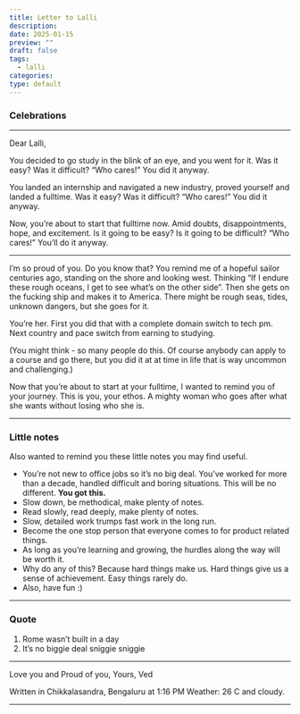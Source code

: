 ```yaml
---
title: Letter to Lalli
description: 
date: 2025-01-15
preview: ""
draft: false
tags:
  - lalli
categories: 
type: default
---
```

### Celebrations

___
Dear Lalli, 

You decided to go study in the blink of an eye, and you went for it. 
Was it easy? Was it difficult? “Who cares!” You did it anyway. 

You landed an internship and navigated a new industry, proved yourself and landed a fulltime. 
Was it easy? Was it difficult? “Who cares!” You did it anyway. 

Now, you’re about to start that fulltime now. Amid doubts, disappointments, hope, and excitement. Is it going to be easy? Is it going to be difficult? “Who cares!” You’ll do it anyway. 

___
I’m so proud of you. Do you know that? You remind me of a hopeful sailor centuries ago, standing on the shore and looking west. Thinking “If I endure these rough oceans, I get to see what’s on the other side”. Then she gets on the fucking ship and makes it to America. There might be rough seas, tides, unknown dangers, but she goes for it. 

You’re her. First you did that with a complete domain switch to tech pm. Next country and pace switch from earning to studying. 

(You might think - so many people do this. Of course anybody can apply to a course and go there, but you did it at at time in life that is way uncommon and challenging.)

Now that you’re about to start at your fulltime, I wanted to remind you of your journey. This is you, your ethos. A mighty woman who goes after what she wants without losing who she is.

___
### Little notes
Also wanted to remind you these little notes you may find useful.

- You’re not new to office jobs so it’s no big deal. You’ve worked for more than a decade, handled difficult and boring situations. This will be no different. **You got this.**
- Slow down, be methodical, make plenty of notes.
- Read slowly, read deeply, make plenty of notes.
- Slow, detailed work trumps fast work in the long run.
- Become the one stop person that everyone comes to for product related things.
- As long as you’re learning and growing, the hurdles along the way will be worth it.
- Why do any of this? Because hard things make us. Hard things give us a sense of achievement. Easy things rarely do.
- Also, have fun :)

___
### Quote
1. Rome wasn’t built in a day
2. It’s no biggie deal sniggie sniggie
___

Love you and Proud of you,
Yours,
Ved

Written in Chikkalasandra, Bengaluru at 1:16 PM
Weather: 26 C and cloudy. 

___
